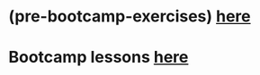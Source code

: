 # (pre-bootcamp-exercises) <a href="https://github.com/gurelbs/BOOTCAMP/tree/main/(pre-bootcamp-exercises)">here<a/>

# Bootcamp lessons <a href="https://github.com/gurelbs/BOOTCAMP/tree/main/lessons">here<a/>